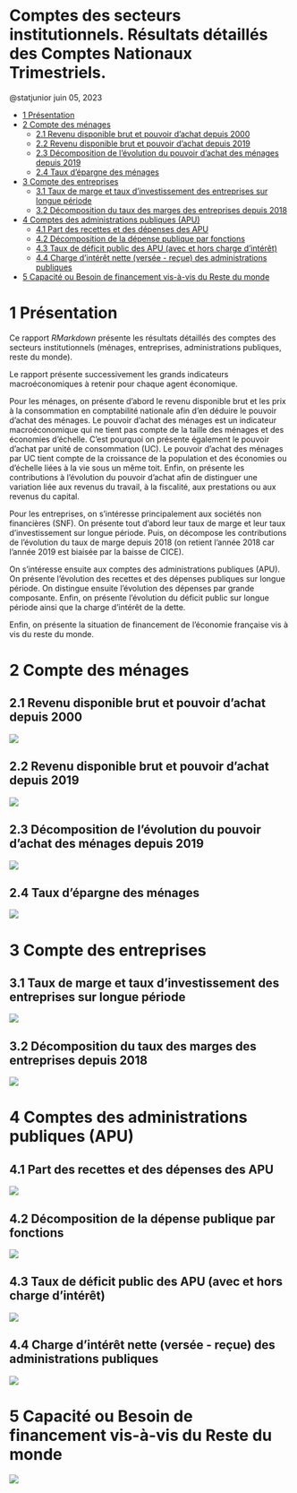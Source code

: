 Comptes des secteurs institutionnels. Résultats détaillés des Comptes
Nationaux Trimestriels.
================
@statjunior
juin 05, 2023

- <a href="#1-présentation" id="toc-1-présentation">1 Présentation</a>
- <a href="#2-compte-des-ménages" id="toc-2-compte-des-ménages">2 Compte
  des ménages</a>
  - <a href="#21-revenu-disponible-brut-et-pouvoir-dachat-depuis-2000"
    id="toc-21-revenu-disponible-brut-et-pouvoir-dachat-depuis-2000">2.1
    Revenu disponible brut et pouvoir d’achat depuis 2000</a>
  - <a href="#22-revenu-disponible-brut-et-pouvoir-dachat-depuis-2019"
    id="toc-22-revenu-disponible-brut-et-pouvoir-dachat-depuis-2019">2.2
    Revenu disponible brut et pouvoir d’achat depuis 2019</a>
  - <a
    href="#23-décomposition-de-lévolution-du-pouvoir-dachat-des-ménages-depuis-2019"
    id="toc-23-décomposition-de-lévolution-du-pouvoir-dachat-des-ménages-depuis-2019">2.3
    Décomposition de l’évolution du pouvoir d’achat des ménages depuis
    2019</a>
  - <a href="#24-taux-dépargne-des-ménages"
    id="toc-24-taux-dépargne-des-ménages">2.4 Taux d’épargne des ménages</a>
- <a href="#3-compte-des-entreprises" id="toc-3-compte-des-entreprises">3
  Compte des entreprises</a>
  - <a
    href="#31-taux-de-marge-et-taux-dinvestissement-des-entreprises-sur-longue-période"
    id="toc-31-taux-de-marge-et-taux-dinvestissement-des-entreprises-sur-longue-période">3.1
    Taux de marge et taux d’investissement des entreprises sur longue
    période</a>
  - <a
    href="#32-décomposition-du-taux-des-marges-des-entreprises-depuis-2018"
    id="toc-32-décomposition-du-taux-des-marges-des-entreprises-depuis-2018">3.2
    Décomposition du taux des marges des entreprises depuis 2018</a>
- <a href="#4-comptes-des-administrations-publiques-apu"
  id="toc-4-comptes-des-administrations-publiques-apu">4 Comptes des
  administrations publiques (APU)</a>
  - <a href="#41-part-des-recettes-et-des-dépenses-des-apu"
    id="toc-41-part-des-recettes-et-des-dépenses-des-apu">4.1 Part des
    recettes et des dépenses des APU</a>
  - <a href="#42-décomposition-de-la-dépense-publique-par-fonctions"
    id="toc-42-décomposition-de-la-dépense-publique-par-fonctions">4.2
    Décomposition de la dépense publique par fonctions</a>
  - <a
    href="#43-taux-de-déficit-public-des-apu-avec-et-hors-charge-dintérêt"
    id="toc-43-taux-de-déficit-public-des-apu-avec-et-hors-charge-dintérêt">4.3
    Taux de déficit public des APU (avec et hors charge d’intérêt)</a>
  - <a
    href="#44-charge-dintérêt-nette-versée---reçue-des-administrations-publiques"
    id="toc-44-charge-dintérêt-nette-versée---reçue-des-administrations-publiques">4.4
    Charge d’intérêt nette (versée - reçue) des administrations
    publiques</a>
- <a
  href="#5-capacité-ou-besoin-de-financement-vis-à-vis-du-reste-du-monde"
  id="toc-5-capacité-ou-besoin-de-financement-vis-à-vis-du-reste-du-monde">5
  Capacité ou Besoin de financement vis-à-vis du Reste du monde</a>

# 1 Présentation

Ce rapport *RMarkdown* présente les résultats détaillés des comptes des
secteurs institutionnels (ménages, entreprises, administrations
publiques, reste du monde).

Le rapport présente successivement les grands indicateurs
macroéconomiques à retenir pour chaque agent économique.

Pour les ménages, on présente d’abord le revenu disponible brut et les
prix à la consommation en comptabilité nationale afin d’en déduire le
pouvoir d’achat des ménages. Le pouvoir d’achat des ménages est un
indicateur macroéconomique qui ne tient pas compte de la taille des
ménages et des économies d’échelle. C’est pourquoi on présente également
le pouvoir d’achat par unité de consommation (UC). Le pouvoir d’achat
des ménages par UC tient compte de la croissance de la population et des
économies ou d’échelle liées à la vie sous un même toit. Enfin, on
présente les contributions à l’évolution du pouvoir d’achat afin de
distinguer une variation liée aux revenus du travail, à la fiscalité,
aux prestations ou aux revenus du capital.

Pour les entreprises, on s’intéresse principalement aux sociétés non
financières (SNF). On présente tout d’abord leur taux de marge et leur
taux d’investissement sur longue période. Puis, on décompose les
contributions de l’évolution du taux de marge depuis 2018 (on retient
l’année 2018 car l’année 2019 est biaisée par la baisse de CICE).

On s’intéresse ensuite aux comptes des administrations publiques (APU).
On présente l’évolution des recettes et des dépenses publiques sur
longue période. On distingue ensuite l’évolution des dépenses par grande
composante. Enfin, on présente l’évolution du déficit public sur longue
période ainsi que la charge d’intérêt de la dette.

Enfin, on présente la situation de financement de l’économie française
vis à vis du reste du monde.

# 2 Compte des ménages

## 2.1 Revenu disponible brut et pouvoir d’achat depuis 2000

![](code_pour_github_compte_agents_files/figure-gfm/unnamed-chunk-2-1.png)<!-- -->

## 2.2 Revenu disponible brut et pouvoir d’achat depuis 2019

![](code_pour_github_compte_agents_files/figure-gfm/unnamed-chunk-3-1.png)<!-- -->

## 2.3 Décomposition de l’évolution du pouvoir d’achat des ménages depuis 2019

![](code_pour_github_compte_agents_files/figure-gfm/unnamed-chunk-4-1.png)<!-- -->

## 2.4 Taux d’épargne des ménages

![](code_pour_github_compte_agents_files/figure-gfm/unnamed-chunk-5-1.png)<!-- -->

# 3 Compte des entreprises

## 3.1 Taux de marge et taux d’investissement des entreprises sur longue période

![](code_pour_github_compte_agents_files/figure-gfm/unnamed-chunk-6-1.png)<!-- -->

## 3.2 Décomposition du taux des marges des entreprises depuis 2018

![](code_pour_github_compte_agents_files/figure-gfm/unnamed-chunk-7-1.png)<!-- -->

# 4 Comptes des administrations publiques (APU)

## 4.1 Part des recettes et des dépenses des APU

![](code_pour_github_compte_agents_files/figure-gfm/unnamed-chunk-9-1.png)<!-- -->

## 4.2 Décomposition de la dépense publique par fonctions

![](code_pour_github_compte_agents_files/figure-gfm/unnamed-chunk-10-1.png)<!-- -->

## 4.3 Taux de déficit public des APU (avec et hors charge d’intérêt)

![](code_pour_github_compte_agents_files/figure-gfm/unnamed-chunk-11-1.png)<!-- -->

## 4.4 Charge d’intérêt nette (versée - reçue) des administrations publiques

![](code_pour_github_compte_agents_files/figure-gfm/unnamed-chunk-12-1.png)<!-- -->

# 5 Capacité ou Besoin de financement vis-à-vis du Reste du monde

![](code_pour_github_compte_agents_files/figure-gfm/unnamed-chunk-13-1.png)<!-- -->

